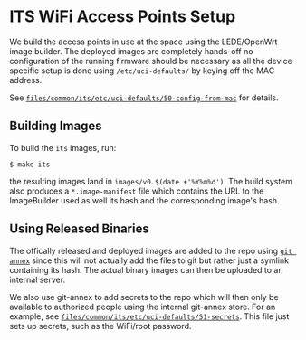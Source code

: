 ITS WiFi Access Points Setup
============================

We build the access points in use at the space using the LEDE/OpenWrt image
builder. The deployed images are completely hands-off no configuration of the
running firmware should be necessary as all the device specific setup is done
using `/etc/uci-defaults/` by keying off the MAC address.

See [`files/common/its/etc/uci-defaults/50-config-from-mac`](files/common/its/etc/uci-defaults/50-config-from-mac) for details.

Building Images
---------------

To build the `its` images, run:

```
$ make its
```

the resulting images land in `images/v0.$(date +'%Y%m%d')`. The build system
also produces a `*.image-manifest` file which contains the URL to the
ImageBuilder used as well its hash and the corresponding image's hash.

Using Released Binaries
-----------------------

The offically released and deployed images are added to the repo using
[`git annex`](https://git-annex.branchable.com) since this will not actually add
the files to git but rather just a symlink containing its hash. The actual
binary images can then be uploaded to an internal server.

We also use git-annex to add secrets to the repo which will then only be
available to authorized people using the internal git-annex store. For an
example, see
[`files/common/its/etc/uci-defaults/51-secrets`](files/common/its/etc/uci-defaults/51-secrets). This
file just sets up secrets, such as the WiFi/root password.
